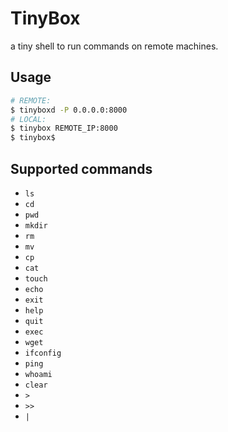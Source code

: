 # TinyBox

a tiny shell to run commands on remote machines.

## Usage

``` bash
# REMOTE:
$ tinyboxd -P 0.0.0.0:8000
# LOCAL:
$ tinybox REMOTE_IP:8000
$ tinybox$
```
## Supported commands

- `ls`
- `cd`
- `pwd`
- `mkdir`
- `rm`
- `mv`
- `cp`
- `cat`
- `touch`
- `echo`
- `exit`
- `help`
- `quit`
- `exec`
- `wget`
- `ifconfig`
- `ping`
- `whoami`
- `clear`
- `>`
- `>>`
- `|`